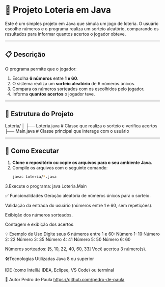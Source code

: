 # 🎲 Projeto Loteria em Java

Este é um simples projeto em Java que simula um jogo de loteria. O usuário escolhe números e o programa realiza um sorteio aleatório, comparando os resultados para informar quantos acertos o jogador obteve.

---

## 📋 Descrição

O programa permite que o jogador:

1. Escolha **6 números** entre **1 e 60**.
2. O sistema realiza um **sorteio aleatório** de 6 números únicos.
3. Compara os números sorteados com os escolhidos pelo jogador.
4. Informa **quantos acertos** o jogador teve.

---

## 🧱 Estrutura do Projeto

Loteria/
│
├── Loteria.java # Classe que realiza o sorteio e verifica acertos
├── Main.java # Classe principal que interage com o usuário


---

## 📌 Como Executar

1. **Clone o repositório ou copie os arquivos para o seu ambiente Java.**
2. Compile os arquivos com o seguinte comando:
   ```bash
   javac Loteria/*.java
3.Execute o programa:
java Loteria.Main

✅ Funcionalidades
Geração aleatória de números únicos para o sorteio.

Validação da entrada do usuário (números entre 1 e 60, sem repetições).

Exibição dos números sorteados.

Contagem e exibição dos acertos.

💡 Exemplo de Uso
Digite seus 6 números entre 1 e 60:
Número 1: 10
Número 2: 22
Número 3: 35
Número 4: 41
Número 5: 50
Número 6: 60

Números sorteados: [5, 10, 22, 40, 60, 33]
Você acertou 3 número(s).

🛠Tecnologias Utilizadas
Java 8 ou superior

IDE (como IntelliJ IDEA, Eclipse, VS Code) ou terminal

👤 Autor
Pedro de Paula
https://github.com/pedro-de-paula

